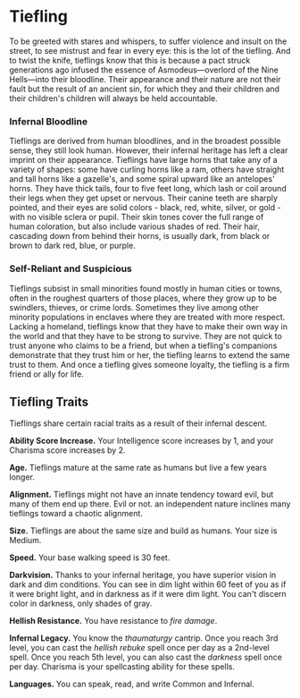 # Tiefling

To be greeted with stares and whispers, to suffer
violence and insult on the street, to see mistrust and
fear in every eye: this is the lot of the tiefling. And to
twist the knife, tieflings know that this is because a
pact struck generations ago infused the essence of
Asmodeus—overlord of the Nine Hells—into their
bloodline. Their appearance and their nature are not
their fault but the result of an ancient sin, for which
they and their children and their children's children
will always be held accountable.

### Infernal Bloodline

Tieflings are derived from human bloodlines, and in the
broadest possible sense, they still look human. However,
their infernal heritage has left a clear imprint on their
appearance. Tieflings have large horns that take any
of a variety of shapes: some have curling horns like a
ram, others have straight and tall horns like a gazelle's,
and some spiral upward like an antelopes' horns. They
have thick tails, four to five feet long, which lash or coil
around their legs when they get upset or nervous. Their
canine teeth are sharply pointed, and their eyes are
solid colors - black, red, white, silver, or gold - with no
visible sclera or pupil. Their skin tones cover the full
range of human coloration, but also include various
shades of red. Their hair, cascading down from behind
their horns, is usually dark, from black or brown to dark
red, blue, or purple.

### Self-Reliant and Suspicious

Tieflings subsist in small minorities found mostly in
human cities or towns, often in the roughest quarters
of those places, where they grow up to be swindlers,
thieves, or crime lords. Sometimes they live among
other minority populations in enclaves where they are
treated with more respect.
Lacking a homeland, tieflings know that they have
to make their own way in the world and that they have
to be strong to survive. They are not quick to trust
anyone who claims to be a friend, but when a tiefling's
companions demonstrate that they trust him or her,
the tiefling learns to extend the same trust to them.
And once a tiefling gives someone loyalty, the tiefling
is a firm friend or ally for life.

## Tiefling Traits

Tieflings share certain racial traits as a result of their
infernal descent.

**Ability Score Increase.** Your Intelligence score
increases by 1, and your Charisma score increases by 2.

**Age.** Tieflings mature at the same rate as humans but
live a few years longer.

**Alignment.** Tieflings might not have an innate
tendency toward evil, but many of them end up there.
Evil or not. an independent nature inclines many
tieflings toward a chaotic alignment.

**Size.** Tieflings are about the same size and build as
humans. Your size is Medium.

**Speed.** Your base walking speed is 30 feet.

**Darkvision.** Thanks to your infernal heritage, you
have superior vision in dark and dim conditions. You
can see in dim light within 60 feet of you as if it were
bright light, and in darkness as if it were dim light. You
can't discern color in darkness, only shades of gray.

**Hellish Resistance.** You have resistance
to *fire damage*.

**Infernal Legacy.** You know the *thaumaturgy* cantrip.
Once you reach 3rd level, you can cast the *hellish
rebuke* spell once per day as a 2nd-level spell. Once you
reach 5th level, you can also cast the *darkness* spell
once per day. Charisma is your spellcasting ability for
these spells.

**Languages.** You can speak, read, and write Common
and Infernal.

